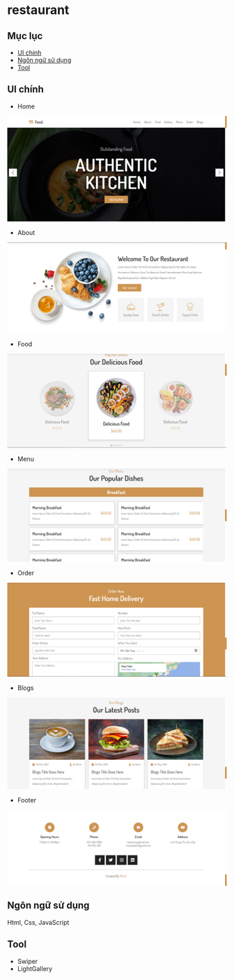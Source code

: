 # restaurant
## Mục lục
- [UI chính](#UI-chính)
- [Ngôn ngữ sử dụng](#Ngôn-ngữ-sử-dụng)
- [Tool](#Tool)

## UI chính
- Home
<img src="https://raw.githubusercontent.com/LTBichTram/restaurant/master/public/r_home.PNG" />

- About
<img src="https://raw.githubusercontent.com/LTBichTram/restaurant/master/public/r_about.PNG" alt="..."/>


- Food
<img src="https://raw.githubusercontent.com/LTBichTram/restaurant/master/public/r_food.PNG" alt="..."/>

- Menu
<img src="https://raw.githubusercontent.com/LTBichTram/restaurant/master/public/r_menu.PNG" alt="..."/>

- Order
<img src="https://raw.githubusercontent.com/LTBichTram/restaurant/master/public/r_order.PNG" alt="..."/>

- Blogs
<img src="https://raw.githubusercontent.com/LTBichTram/restaurant/master/public/r_blogs.PNG" alt="..."/>

- Footer
<img src="https://raw.githubusercontent.com/LTBichTram/restaurant/master/public/r_footer.PNG" alt="..."/>

## Ngôn ngữ sử dụng
Html, Css, JavaScript

## Tool
- Swiper
- LightGallery
